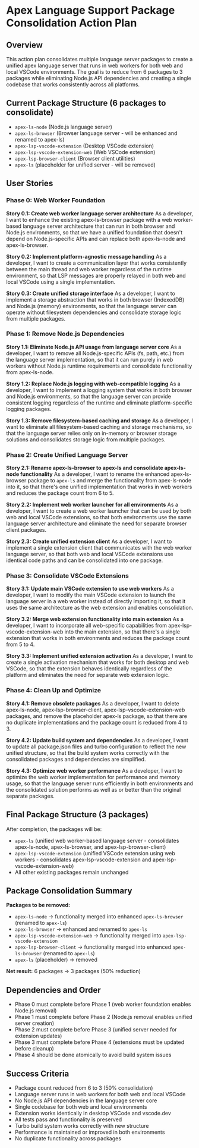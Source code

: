 # Apex Language Support Package Consolidation Action Plan

## Overview

This action plan consolidates multiple language server packages to create a unified apex language server that runs in web workers for both web and local VSCode environments. The goal is to reduce from 6 packages to 3 packages while eliminating Node.js API dependencies and creating a single codebase that works consistently across all platforms.

## Current Package Structure (6 packages to consolidate)

- `apex-ls-node` (Node.js language server)
- `apex-ls-browser` (Browser language server - will be enhanced and renamed to apex-ls)
- `apex-lsp-vscode-extension` (Desktop VSCode extension)
- `apex-lsp-vscode-extension-web` (Web VSCode extension)
- `apex-lsp-browser-client` (Browser client utilities)
- `apex-ls` (placeholder for unified server - will be removed)

## User Stories

### Phase 0: Web Worker Foundation

**Story 0.1: Create web worker language server architecture**
As a developer, I want to enhance the existing apex-ls-browser package with a web worker-based language server architecture that can run in both browser and Node.js environments, so that we have a unified foundation that doesn't depend on Node.js-specific APIs and can replace both apex-ls-node and apex-ls-browser.

**Story 0.2: Implement platform-agnostic message handling**
As a developer, I want to create a communication layer that works consistently between the main thread and web worker regardless of the runtime environment, so that LSP messages are properly relayed in both web and local VSCode using a single implementation.

**Story 0.3: Create unified storage interface**
As a developer, I want to implement a storage abstraction that works in both browser (IndexedDB) and Node.js (memory) environments, so that the language server can operate without filesystem dependencies and consolidate storage logic from multiple packages.

### Phase 1: Remove Node.js Dependencies

**Story 1.1: Eliminate Node.js API usage from language server core**
As a developer, I want to remove all Node.js-specific APIs (fs, path, etc.) from the language server implementation, so that it can run purely in web workers without Node.js runtime requirements and consolidate functionality from apex-ls-node.

**Story 1.2: Replace Node.js logging with web-compatible logging**
As a developer, I want to implement a logging system that works in both browser and Node.js environments, so that the language server can provide consistent logging regardless of the runtime and eliminate platform-specific logging packages.

**Story 1.3: Remove filesystem-based caching and storage**
As a developer, I want to eliminate all filesystem-based caching and storage mechanisms, so that the language server relies only on in-memory or browser storage solutions and consolidates storage logic from multiple packages.

### Phase 2: Create Unified Language Server

**Story 2.1: Rename apex-ls-browser to apex-ls and consolidate apex-ls-node functionality**
As a developer, I want to rename the enhanced apex-ls-browser package to `apex-ls` and merge the functionality from apex-ls-node into it, so that there's one unified implementation that works in web workers and reduces the package count from 6 to 5.

**Story 2.2: Implement web worker launcher for all environments**
As a developer, I want to create a web worker launcher that can be used by both web and local VSCode extensions, so that both environments use the same language server architecture and eliminate the need for separate browser client packages.

**Story 2.3: Create unified extension client**
As a developer, I want to implement a single extension client that communicates with the web worker language server, so that both web and local VSCode extensions use identical code paths and can be consolidated into one package.

### Phase 3: Consolidate VSCode Extensions

**Story 3.1: Update main VSCode extension to use web workers**
As a developer, I want to modify the main VSCode extension to launch the language server in a web worker instead of directly importing it, so that it uses the same architecture as the web extension and enables consolidation.

**Story 3.2: Merge web extension functionality into main extension**
As a developer, I want to incorporate all web-specific capabilities from apex-lsp-vscode-extension-web into the main extension, so that there's a single extension that works in both environments and reduces the package count from 5 to 4.

**Story 3.3: Implement unified extension activation**
As a developer, I want to create a single activation mechanism that works for both desktop and web VSCode, so that the extension behaves identically regardless of the platform and eliminates the need for separate web extension logic.

### Phase 4: Clean Up and Optimize

**Story 4.1: Remove obsolete packages**
As a developer, I want to delete apex-ls-node, apex-lsp-browser-client, apex-lsp-vscode-extension-web packages, and remove the placeholder apex-ls package, so that there are no duplicate implementations and the package count is reduced from 4 to 3.

**Story 4.2: Update build system and dependencies**
As a developer, I want to update all package.json files and turbo configuration to reflect the new unified structure, so that the build system works correctly with the consolidated packages and dependencies are simplified.

**Story 4.3: Optimize web worker performance**
As a developer, I want to optimize the web worker implementation for performance and memory usage, so that the language server runs efficiently in both environments and the consolidated solution performs as well as or better than the original separate packages.

## Final Package Structure (3 packages)

After completion, the packages will be:

- `apex-ls` (unified web worker-based language server - consolidates apex-ls-node, apex-ls-browser, and apex-lsp-browser-client)
- `apex-lsp-vscode-extension` (unified VSCode extension using web workers - consolidates apex-lsp-vscode-extension and apex-lsp-vscode-extension-web)
- All other existing packages remain unchanged

## Package Consolidation Summary

**Packages to be removed:**

- `apex-ls-node` → functionality merged into enhanced `apex-ls-browser` (renamed to `apex-ls`)
- `apex-ls-browser` → enhanced and renamed to `apex-ls`
- `apex-lsp-vscode-extension-web` → functionality merged into `apex-lsp-vscode-extension`
- `apex-lsp-browser-client` → functionality merged into enhanced `apex-ls-browser` (renamed to `apex-ls`)
- `apex-ls` (placeholder) → removed

**Net result:** 6 packages → 3 packages (50% reduction)

## Dependencies and Order

- Phase 0 must complete before Phase 1 (web worker foundation enables Node.js removal)
- Phase 1 must complete before Phase 2 (Node.js removal enables unified server creation)
- Phase 2 must complete before Phase 3 (unified server needed for extension updates)
- Phase 3 must complete before Phase 4 (extensions must be updated before cleanup)
- Phase 4 should be done atomically to avoid build system issues

## Success Criteria

- Package count reduced from 6 to 3 (50% consolidation)
- Language server runs in web workers for both web and local VSCode
- No Node.js API dependencies in the language server core
- Single codebase for both web and local environments
- Extension works identically in desktop VSCode and vscode.dev
- All tests pass and functionality is preserved
- Turbo build system works correctly with new structure
- Performance is maintained or improved in both environments
- No duplicate functionality across packages
